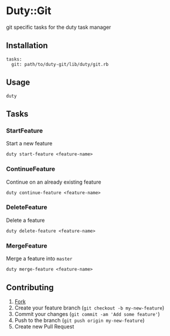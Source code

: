 # Duty::Git

git specific tasks for the duty task manager

## Installation

```
tasks:
  git: path/to/duty-git/lib/duty/git.rb
```

## Usage

```
duty
```

## Tasks

### StartFeature

Start a new feature

```
duty start-feature <feature-name>
```

### ContinueFeature

Continue on an already existing feature

```
duty continue-feature <feature-name>
```

### DeleteFeature

Delete a feature

```
duty delete-feature <feature-name>
```

### MergeFeature

Merge a feature into `master`

```
duty merge-feature <feature-name>
```

## Contributing

1. [Fork](http://github.com/JanOwiesniak/duty-git/fork)
2. Create your feature branch (`git checkout -b my-new-feature`)
3. Commit your changes (`git commit -am 'Add some feature'`)
4. Push to the branch (`git push origin my-new-feature`)
5. Create new Pull Request
